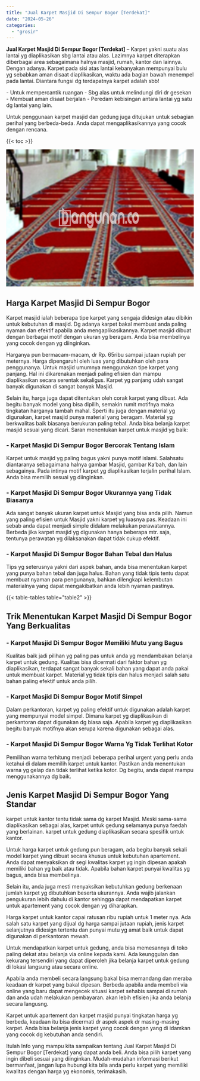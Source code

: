 ```yaml
---
title: "Jual Karpet Masjid Di Sempur Bogor [Terdekat]"
date: "2024-05-26"
categories: 
  - "grosir"
---
```


**Jual Karpet Masjid Di Sempur Bogor \[Terdekat\]** – Karpet yakni suatu alas lantai yg diaplikasikan sbg lantai atau alas. Lazimnya karpet diterapkan diberbagai area sebagaimana halnya masjid, rumah, kantor dan lainnya. Dengan adanya. Karpet pada sisi atas lantai kebanyakan mempunyai bulu yg sebabkan aman disaat diaplikasikan, waktu ada bagian bawah menempel pada lantai. Diantara fungsi dg terdapatnya karpet adalah sbb!

\- Untuk mempercantik ruangan - Sbg alas untuk melindungi diri dr gesekan - Membuat aman disaat berjalan - Peredam kebisingan antara lantai yg satu dg lantai yang lain.

Untuk penggunaan karpet masjid dan gedung juga ditujukan untuk sebagian perihal yang berbeda-beda. Anda dapat mengaplikasikannya yang cocok dengan rencana.

{{< toc >}}

![Jual Karpet Masjid Di Sempur Bogor [Terdekat]](/images/grosir-karpet-murah-75.png)

## Harga Karpet Masjid Di Sempur Bogor

Karpet masjid ialah beberapa tipe karpet yang sengaja didesign atau dibikin untuk kebutuhan di masjid. Dg adanya karpet bakal membuat anda paling nyaman dan efektif apabila anda mengaplikasikannya. Karpet masjid dibuat dengan berbagai motif dengan ukuran yg beragam. Anda bisa membelinya yang cocok dengan yg diinginkan.

Harganya pun bermacam-macam, dr Rp. 65ribu sampai jutaan rupiah per meternya. Harga dipengaruhi oleh luas yang dibutuhkan oleh para penggunanya. Untuk masjid umumnya menggunakan tipe karpet yang panjang. Hal ini dikarenakan menjadi paling efisien dan mampu diaplikasikan secara serentak sekaligus. Karpet yg panjang udah sangat banyak digunakan di sangat banyak Masjid.

Selain itu, harga juga dapat ditentukan oleh corak karpet yang dibuat. Ada begitu banyak model yang bisa dipilih, semakin rumit motifnya maka tingkatan harganya tambah mahal. Sperti itu juga dengan material yg digunakan, karpet masjid punya material yang beragam. Material yg berkwalitas baik biasanya berukuran paling tebal. Anda bisa belanja karpet masjid sesuai yang dicari. Saran menentukan karpet untuk masjid yg baik:

### \- Karpet Masjid Di Sempur Bogor Bercorak Tentang Islam

Karpet untuk masjid yg paling bagus yakni punya motif islami. Salahsatu diantaranya sebagaimana halnya gambar Masjid, gambar Ka’bah, dan lain sebagainya. Pada intinya motif karpet yg diaplikasikan terjalin perihal Islam. Anda bisa memilih sesuai yg diinginkan.

### \- Karpet Masjid Di Sempur Bogor Ukurannya yang Tidak Biasanya

Ada sangat banyak ukuran karpet untuk Masjid yang bisa anda pilih. Namun yang paling efisien untuk Masjid yakni karpet yg luasnya pas. Keadaan ini sebab anda dapat menjadi simple didalam melakukan perawatannya. Berbeda jika karpet masjid yg digunakan hanya beberapa mtr. saja, tentunya perawatan yg dilaksanakan dapat tidak cukup efektif.

### \- Karpet Masjid Di Sempur Bogor Bahan Tebal dan Halus

Tips yg seterusnya yakni dari aspek bahan, anda bisa menentukan karpet yang punya bahan tebal dan juga halus. Bahan yang tidak tipis tentu dapat membuat nyaman para pengunanya, bahkan dilengkapi kelembutan materialnya yang dapat mengakibatkan anda lebih nyaman pastinya.

{{< table-tables table="table2" >}}

## Trik Menentukan Karpet Masjid Di Sempur Bogor Yang Berkualitas

### \- Karpet Masjid Di Sempur Bogor Memiliki Mutu yang Bagus

Kualitas baik jadi pilihan yg paling pas untuk anda yg mendambakan belanja karpet untuk gedung. Kualitas bisa dicermati dari faktor bahan yg diaplikasikan, terdapat sangat banyak sekali bahan yang dapat anda pakai untuk membuat karpet. Material yg tidak tipis dan halus menjadi salah satu bahan paling efektif untuk anda pilih.

### \- Karpet Masjid Di Sempur Bogor Motif Simpel

Dalam perkantoran, karpet yg paling efektif untuk digunakan adalah karpet yang mempunyai model simpel. Dimana karpet yg diaplikasikan di perkantoran dapat digunakan dg biasa saja. Apabila karpet yg diaplikasikan begitu banyak motifnya akan serupa karena digunakan sebagai alas.

### \- Karpet Masjid Di Sempur Bogor Warna Yg Tidak Terlihat Kotor

Pemilihan warna terhitung menjadi beberapa perihal urgent yang perlu anda ketahui di dalam memilih karpet untuk kantor. Pastikan anda menentukan warna yg gelap dan tidak terlihat ketika kotor. Dg begitu, anda dapat mampu menggunakannya dg baik.

## Jenis Karpet Masjid Di Sempur Bogor Yang Standar

karpet untuk kantor tentu tidak sama dg karpet Masjid. Meski sama-sama diaplikasikan sebagai alas, karpet untuk gedung selamanya punya faedah yang berlainan. karpet untuk gedung diaplikasikan secara spesifik untuk kantor.

Untuk harga karpet untuk gedung pun beragam, ada begitu banyak sekali model karpet yang dibuat secara khusus untuk kebutuhan apartement. Anda dapat menyaksikan dr segi kwalitas karpet yg ingin dipesan apakah memiliki bahan yg baik atau tidak. Apabila bahan karpet punyai kwalitas yg bagus, anda bisa membelinya.

Selain itu, anda juga mesti menyaksikan kebutuhkan gedung berkenaan jumlah karpet yg dibutuhkan beserta ukurannya. Anda wajib jalankan pengukuran lebih dahulu di kantor sehingga dapat mendapatkan karpet untuk apartement yang cocok dengan yg diharapkan.

Harga karpet untuk kantor capai ratusan ribu rupiah untuk 1 meter nya. Ada salah satu karpet yang dijual dg harga sampai jutaan rupiah, jenis karpet selanjutnya didesign tertentu dan punyai mutu yg amat baik untuk dapat digunakan di perkantoran mewah.

Untuk mendapatkan karpet untuk gedung, anda bisa memesannya di toko paling dekat atau belanja via online kepada kami. Ada keunggulan dan kekurang tersendiri yang dapat diperoleh jika belanja karpet untuk gedung di lokasi langsung atau secara online.

Apabila anda membeli secara langsung bakal bisa memandang dan meraba keadaan dr karpet yang bakal dipesan. Berbeda apabila anda membeli via online yang baru dapat mengecek situasi karpet sehabis sampai di rumah dan anda udah melakukan pembayaran. akan lebih efisien jika anda belanja secara langusng.

Karpet untuk apartement dan karpet masjid punyai tingkatan harga yg berbeda, keadaan itu bisa dicermati dr aspek aspek dr masing-masing karpet. Anda bisa belanja jenis karpet yang cocok dengan yang di idamkan yang cocok dg kebutuhan anda sendiri.

Itulah Info yang mampu kita sampaikan tentang Jual Karpet Masjid Di Sempur Bogor \[Terdekat\] yang dapat anda beli. Anda bisa pilih karpet yang ingin dibeli sesuai yang diinginkan. Mudah-mudahan informasi berikut bermanfaat, jangan lupa hubungi kita bila anda perlu karpet yang memiliki kwalitas dengan harga yg ekonomis, terimakasih.
